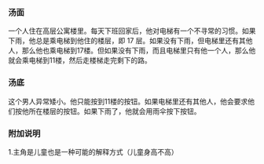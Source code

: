 

### 汤面

一个人住在高层公寓楼里。每天下班回家后，他对电梯有一个不寻常的习惯。如果下雨，他总是乘电梯到他住的楼层，即 17 层。如果没有下雨，但电梯里还有其他人，那么他也乘电梯到17楼。但如果没有下雨，而且电梯里只有他一个人，那么他就会乘电梯到11楼，然后走楼梯走完剩下的路。

### 汤底

这个男人异常矮小。他只能按到11楼的按钮。如果电梯里还有其他人，他会要求他们按他所在楼层的按钮。如果下雨了，他就会用雨伞按下按钮。

### 附加说明
1.主角是儿童也是一种可能的解释方式（儿童身高不高）
